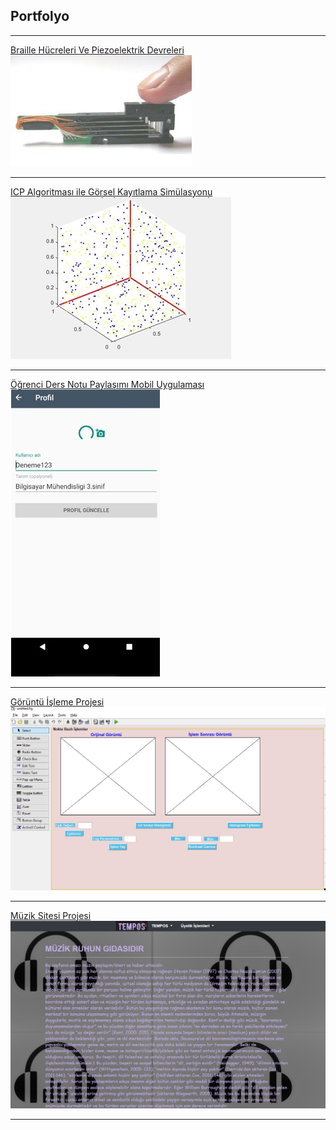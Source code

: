 ## Portfolyo

---

[Braille Hücreleri Ve Piezoelektrik Devreleri](/sample_page)
<img src="images/1.jpg?raw=true"/>

---
[ICP Algoritması ile Görsel Kayıtlama Simülasyonu](/pdf/sample_presentation.pdf)
<img src="images/2.jpg?raw=true"/>

---
[Öğrenci Ders Notu Paylaşımı Mobil Uygulaması](http://example.com/)
<img src="images/3.jpg?raw=true"/>

---
[Görüntü İşleme Projesi](http://example.com/)
<img src="images/222.jpg?raw=true"/>

---
[Müzik Sitesi Projesi](http://example.com/)
<img src="images/4.jpg?raw=true"/>



---

